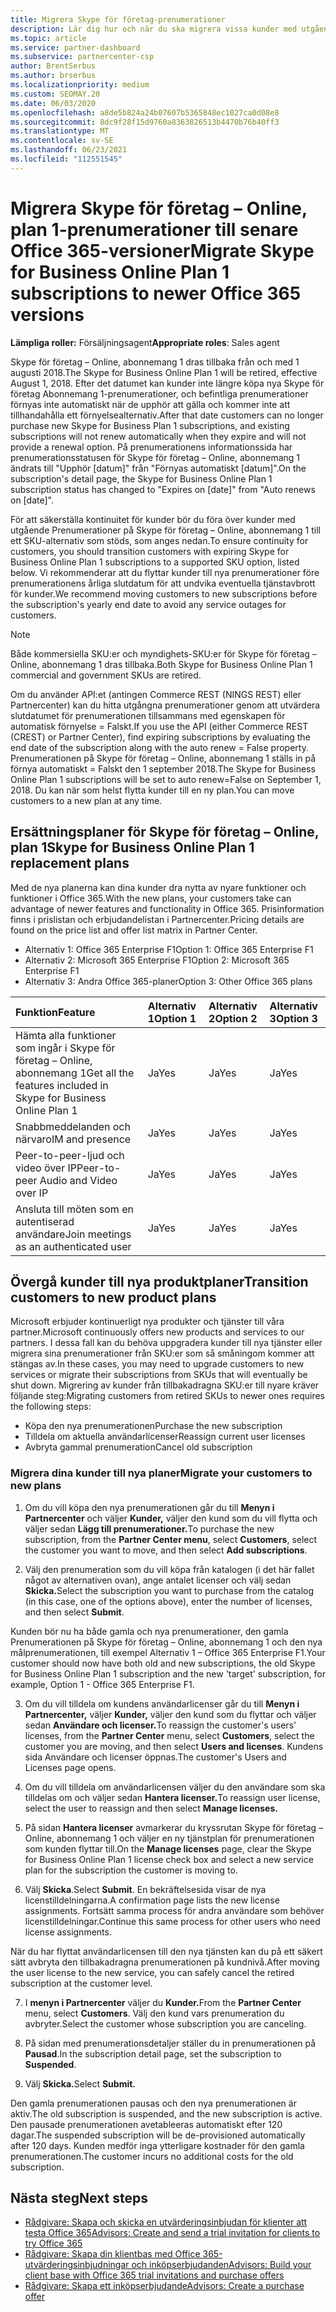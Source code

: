 ```yaml
---
title: Migrera Skype för företag-prenumerationer
description: Lär dig hur och när du ska migrera vissa kunder med utgående Skype för företag – Online, abonnemang 1 till nya Office 365-versioner.
ms.topic: article
ms.service: partner-dashboard
ms.subservice: partnercenter-csp
author: BrentSerbus
ms.author: brserbus
ms.localizationpriority: medium
ms.custom: SEOMAY.20
ms.date: 06/03/2020
ms.openlocfilehash: a8de5b824a24b07607b5365848ec1027ca0d08e8
ms.sourcegitcommit: 8dc9f28f15d9760a8363826513b4470b76b40ff3
ms.translationtype: MT
ms.contentlocale: sv-SE
ms.lasthandoff: 06/23/2021
ms.locfileid: "112551545"
---
```

# <a name="migrate-skype-for-business-online-plan-1-subscriptions-to-newer-office-365-versions"></a><span data-ttu-id="54899-103">Migrera Skype för företag – Online, plan 1-prenumerationer till senare Office 365-versioner</span><span class="sxs-lookup"><span data-stu-id="54899-103">Migrate Skype for Business Online Plan 1 subscriptions to newer Office 365 versions</span></span>

<span data-ttu-id="54899-104">**Lämpliga roller:** Försäljningsagent</span><span class="sxs-lookup"><span data-stu-id="54899-104">**Appropriate roles**: Sales agent</span></span>

<span data-ttu-id="54899-105">Skype för företag – Online, abonnemang 1 dras tillbaka från och med 1 augusti 2018.</span><span class="sxs-lookup"><span data-stu-id="54899-105">The Skype for Business Online Plan 1 will be retired, effective August 1, 2018.</span></span> <span data-ttu-id="54899-106">Efter det datumet kan kunder inte längre köpa nya Skype för företag Abonnemang 1-prenumerationer, och befintliga prenumerationer förnyas inte automatiskt när de upphör att gälla och kommer inte att tillhandahålla ett förnyelsealternativ.</span><span class="sxs-lookup"><span data-stu-id="54899-106">After that date customers can no longer purchase new Skype for Business Plan 1 subscriptions, and existing subscriptions will not renew automatically when they expire and will not provide a renewal option.</span></span> <span data-ttu-id="54899-107">På prenumerationens informationssida har prenumerationsstatusen för Skype för företag – Online, abonnemang 1 ändrats till "Upphör [datum]" från "Förnyas automatiskt [datum]".</span><span class="sxs-lookup"><span data-stu-id="54899-107">On the subscription's detail page, the Skype for Business Online Plan 1 subscription status has changed to "Expires on [date]" from "Auto renews on [date]".</span></span>  

<span data-ttu-id="54899-108">För att säkerställa kontinuitet för kunder bör du föra över kunder med utgående Prenumerationer på Skype för företag – Online, abonnemang 1 till ett SKU-alternativ som stöds, som anges nedan.</span><span class="sxs-lookup"><span data-stu-id="54899-108">To ensure continuity for customers, you should transition customers with expiring Skype for Business Online Plan 1 subscriptions to a supported SKU option, listed below.</span></span> <span data-ttu-id="54899-109">Vi rekommenderar att du flyttar kunder till nya prenumerationer före prenumerationens årliga slutdatum för att undvika eventuella tjänstavbrott för kunder.</span><span class="sxs-lookup"><span data-stu-id="54899-109">We recommend moving customers to new subscriptions before the subscription's yearly end date to avoid any service outages for customers.</span></span> 

>[!NOTE]
><span data-ttu-id="54899-110">Både kommersiella SKU:er och myndighets-SKU:er för Skype för företag – Online, abonnemang 1 dras tillbaka.</span><span class="sxs-lookup"><span data-stu-id="54899-110">Both Skype for Business Online Plan 1 commercial and government SKUs are retired.</span></span>

<span data-ttu-id="54899-111">Om du använder API:et (antingen Commerce REST (NINGS REST) eller Partnercenter) kan du hitta utgångna prenumerationer genom att utvärdera slutdatumet för prenumerationen tillsammans med egenskapen för automatisk förnyelse = Falskt.</span><span class="sxs-lookup"><span data-stu-id="54899-111">If you use the API (either Commerce REST (CREST) or Partner Center), find expiring subscriptions by evaluating the end date of the subscription along with the auto renew = False property.</span></span> <span data-ttu-id="54899-112">Prenumerationen på Skype för företag – Online, abonnemang 1 ställs in på förnya automatiskt = Falskt den 1 september 2018.</span><span class="sxs-lookup"><span data-stu-id="54899-112">The Skype for Business Online Plan 1 subscriptions will be set to auto renew=False on September 1, 2018.</span></span> <span data-ttu-id="54899-113">Du kan när som helst flytta kunder till en ny plan.</span><span class="sxs-lookup"><span data-stu-id="54899-113">You can move customers to a new plan at any time.</span></span> 

## <a name="skype-for-business-online-plan-1-replacement-plans"></a><span data-ttu-id="54899-114">Ersättningsplaner för Skype för företag – Online, plan 1</span><span class="sxs-lookup"><span data-stu-id="54899-114">Skype for Business Online Plan 1 replacement plans</span></span>

<span data-ttu-id="54899-115">Med de nya planerna kan dina kunder dra nytta av nyare funktioner och funktioner i Office 365.</span><span class="sxs-lookup"><span data-stu-id="54899-115">With the new plans, your customers take can advantage of newer features and functionality in Office 365.</span></span> <span data-ttu-id="54899-116">Prisinformation finns i prislistan och erbjudandelistan i Partnercenter.</span><span class="sxs-lookup"><span data-stu-id="54899-116">Pricing details are found on the price list and offer list matrix in Partner Center.</span></span> 

- <span data-ttu-id="54899-117">Alternativ 1: Office 365 Enterprise F1</span><span class="sxs-lookup"><span data-stu-id="54899-117">Option 1: Office 365 Enterprise F1</span></span>
- <span data-ttu-id="54899-118">Alternativ 2: Microsoft 365 Enterprise F1</span><span class="sxs-lookup"><span data-stu-id="54899-118">Option 2: Microsoft 365 Enterprise F1</span></span>
- <span data-ttu-id="54899-119">Alternativ 3: Andra Office 365-planer</span><span class="sxs-lookup"><span data-stu-id="54899-119">Option 3: Other Office 365 plans</span></span>

|<span data-ttu-id="54899-120">**Funktion**</span><span class="sxs-lookup"><span data-stu-id="54899-120">**Feature**</span></span>    |<span data-ttu-id="54899-121">**Alternativ 1**</span><span class="sxs-lookup"><span data-stu-id="54899-121">**Option 1**</span></span>   |<span data-ttu-id="54899-122">**Alternativ 2**</span><span class="sxs-lookup"><span data-stu-id="54899-122">**Option 2**</span></span>   |<span data-ttu-id="54899-123">**Alternativ 3**</span><span class="sxs-lookup"><span data-stu-id="54899-123">**Option 3**</span></span>   |
|:-----------------|:-----------------|:-------------|:------------|
|<span data-ttu-id="54899-124">Hämta alla funktioner som ingår i Skype för företag – Online, abonnemang 1</span><span class="sxs-lookup"><span data-stu-id="54899-124">Get all the features included in Skype for Business Online Plan 1</span></span>|<span data-ttu-id="54899-125">Ja</span><span class="sxs-lookup"><span data-stu-id="54899-125">Yes</span></span>   |<span data-ttu-id="54899-126">Ja</span><span class="sxs-lookup"><span data-stu-id="54899-126">Yes</span></span>   |<span data-ttu-id="54899-127">Ja</span><span class="sxs-lookup"><span data-stu-id="54899-127">Yes</span></span>   |
|<span data-ttu-id="54899-128">Snabbmeddelanden och närvaro</span><span class="sxs-lookup"><span data-stu-id="54899-128">IM and presence</span></span> |<span data-ttu-id="54899-129">Ja</span><span class="sxs-lookup"><span data-stu-id="54899-129">Yes</span></span>   |<span data-ttu-id="54899-130">Ja</span><span class="sxs-lookup"><span data-stu-id="54899-130">Yes</span></span>   |<span data-ttu-id="54899-131">Ja</span><span class="sxs-lookup"><span data-stu-id="54899-131">Yes</span></span>   |
|<span data-ttu-id="54899-132">Peer-to-peer-ljud och video över IP</span><span class="sxs-lookup"><span data-stu-id="54899-132">Peer-to-peer Audio and Video over IP</span></span>|<span data-ttu-id="54899-133">Ja</span><span class="sxs-lookup"><span data-stu-id="54899-133">Yes</span></span>   |<span data-ttu-id="54899-134">Ja</span><span class="sxs-lookup"><span data-stu-id="54899-134">Yes</span></span>   |<span data-ttu-id="54899-135">Ja</span><span class="sxs-lookup"><span data-stu-id="54899-135">Yes</span></span>   
|<span data-ttu-id="54899-136">Ansluta till möten som en autentiserad användare</span><span class="sxs-lookup"><span data-stu-id="54899-136">Join meetings as an authenticated user</span></span>| <span data-ttu-id="54899-137">Ja</span><span class="sxs-lookup"><span data-stu-id="54899-137">Yes</span></span>   |<span data-ttu-id="54899-138">Ja</span><span class="sxs-lookup"><span data-stu-id="54899-138">Yes</span></span>   |<span data-ttu-id="54899-139">Ja</span><span class="sxs-lookup"><span data-stu-id="54899-139">Yes</span></span>   |

## <a name="transition-customers-to-new-product-plans"></a><span data-ttu-id="54899-140">Övergå kunder till nya produktplaner</span><span class="sxs-lookup"><span data-stu-id="54899-140">Transition customers to new product plans</span></span>

<span data-ttu-id="54899-141">Microsoft erbjuder kontinuerligt nya produkter och tjänster till våra partner.</span><span class="sxs-lookup"><span data-stu-id="54899-141">Microsoft continuously offers new products and services to our partners.</span></span> <span data-ttu-id="54899-142">I dessa fall kan du behöva uppgradera kunder till nya tjänster eller migrera sina prenumerationer från SKU:er som så småningom kommer att stängas av.</span><span class="sxs-lookup"><span data-stu-id="54899-142">In these cases, you may need to upgrade customers to new services or migrate their subscriptions from SKUs that will eventually be shut down.</span></span> <span data-ttu-id="54899-143">Migrering av kunder från tillbakadragna SKU:er till nyare kräver följande steg:</span><span class="sxs-lookup"><span data-stu-id="54899-143">Migrating customers from retired SKUs to newer ones requires the following steps:</span></span>

- <span data-ttu-id="54899-144">Köpa den nya prenumerationen</span><span class="sxs-lookup"><span data-stu-id="54899-144">Purchase the new subscription</span></span>
- <span data-ttu-id="54899-145">Tilldela om aktuella användarlicenser</span><span class="sxs-lookup"><span data-stu-id="54899-145">Reassign current user licenses</span></span>
- <span data-ttu-id="54899-146">Avbryta gammal prenumeration</span><span class="sxs-lookup"><span data-stu-id="54899-146">Cancel old subscription</span></span>

### <a name="migrate-your-customers-to-new-plans"></a><span data-ttu-id="54899-147">Migrera dina kunder till nya planer</span><span class="sxs-lookup"><span data-stu-id="54899-147">Migrate your customers to new plans</span></span>

1. <span data-ttu-id="54899-148">Om du vill köpa den nya prenumerationen går du till **Menyn i Partnercenter** och väljer **Kunder,** väljer den kund som du vill flytta och väljer sedan **Lägg till prenumerationer.**</span><span class="sxs-lookup"><span data-stu-id="54899-148">To purchase the new subscription, from the **Partner Center menu**, select **Customers**, select the customer you want to move, and then select **Add subscriptions**.</span></span>

2. <span data-ttu-id="54899-149">Välj den prenumeration som du vill köpa från katalogen (i det här fallet något av alternativen ovan), ange antalet licenser och välj sedan **Skicka.**</span><span class="sxs-lookup"><span data-stu-id="54899-149">Select the subscription you want to purchase from the catalog (in this case, one of the options above), enter the number of licenses, and then select **Submit**.</span></span> 

<span data-ttu-id="54899-150">Kunden bör nu ha både gamla och nya prenumerationer, den gamla Prenumerationen på Skype för företag – Online, abonnemang 1 och den nya målprenumerationen, till exempel Alternativ 1 – Office 365 Enterprise F1.</span><span class="sxs-lookup"><span data-stu-id="54899-150">Your customer should now have both old and new subscriptions, the old Skype for Business Online Plan 1  subscription and the new 'target' subscription, for example, Option 1 - Office 365 Enterprise F1.</span></span>

3. <span data-ttu-id="54899-151">Om du vill tilldela om kundens användarlicenser går du till **Menyn i Partnercenter,** väljer **Kunder,** väljer den kund som du flyttar och väljer sedan **Användare och licenser.**</span><span class="sxs-lookup"><span data-stu-id="54899-151">To reassign the customer's users' licenses, from the **Partner Center** menu, select **Customers**, select the customer you are moving, and then select **Users and licenses**.</span></span> <span data-ttu-id="54899-152">Kundens sida Användare och licenser öppnas.</span><span class="sxs-lookup"><span data-stu-id="54899-152">The customer's Users and Licenses page opens.</span></span>

4. <span data-ttu-id="54899-153">Om du vill tilldela om användarlicensen väljer du den användare som ska tilldelas om och väljer sedan **Hantera licenser.**</span><span class="sxs-lookup"><span data-stu-id="54899-153">To reassign user license, select the user to reassign and then select **Manage licenses.**</span></span>

5. <span data-ttu-id="54899-154">På sidan **Hantera licenser** avmarkerar du kryssrutan Skype för företag – Online, abonnemang 1 och väljer en ny tjänstplan för prenumerationen som kunden flyttar till.</span><span class="sxs-lookup"><span data-stu-id="54899-154">On the **Manage licenses** page, clear the Skype for Business Online Plan 1 license check box and select a new service plan for the subscription the customer is moving to.</span></span>

6. <span data-ttu-id="54899-155">Välj **Skicka**.</span><span class="sxs-lookup"><span data-stu-id="54899-155">Select **Submit**.</span></span> <span data-ttu-id="54899-156">En bekräftelsesida visar de nya licenstilldelningarna.</span><span class="sxs-lookup"><span data-stu-id="54899-156">A confirmation page lists the new license assignments.</span></span> <span data-ttu-id="54899-157">Fortsätt samma process för andra användare som behöver licenstilldelningar.</span><span class="sxs-lookup"><span data-stu-id="54899-157">Continue this same process for other users who need license assignments.</span></span>

<span data-ttu-id="54899-158">När du har flyttat användarlicensen till den nya tjänsten kan du på ett säkert sätt avbryta den tillbakadragna prenumerationen på kundnivå.</span><span class="sxs-lookup"><span data-stu-id="54899-158">After moving the user license to the new service, you can safely cancel the retired subscription at the customer level.</span></span>

7. <span data-ttu-id="54899-159">I **menyn i Partnercenter** väljer du **Kunder.**</span><span class="sxs-lookup"><span data-stu-id="54899-159">From the **Partner Center** menu, select **Customers**.</span></span> <span data-ttu-id="54899-160">Välj den kund vars prenumeration du avbryter.</span><span class="sxs-lookup"><span data-stu-id="54899-160">Select the customer whose subscription you are canceling.</span></span>

8. <span data-ttu-id="54899-161">På sidan med prenumerationsdetaljer ställer du in prenumerationen på **Pausad**.</span><span class="sxs-lookup"><span data-stu-id="54899-161">In the subscription detail page, set the subscription to **Suspended**.</span></span>

9. <span data-ttu-id="54899-162">Välj **Skicka.**</span><span class="sxs-lookup"><span data-stu-id="54899-162">Select **Submit.**</span></span>

<span data-ttu-id="54899-163">Den gamla prenumerationen pausas och den nya prenumerationen är aktiv.</span><span class="sxs-lookup"><span data-stu-id="54899-163">The old subscription is suspended, and the new subscription is active.</span></span> <span data-ttu-id="54899-164">Den pausade prenumerationen avetableeras automatiskt efter 120 dagar.</span><span class="sxs-lookup"><span data-stu-id="54899-164">The suspended subscription will be de-provisioned automatically after 120 days.</span></span> <span data-ttu-id="54899-165">Kunden medför inga ytterligare kostnader för den gamla prenumerationen.</span><span class="sxs-lookup"><span data-stu-id="54899-165">The customer incurs no additional costs for the old subscription.</span></span>

## <a name="next-steps"></a><span data-ttu-id="54899-166">Nästa steg</span><span class="sxs-lookup"><span data-stu-id="54899-166">Next steps</span></span>

- [<span data-ttu-id="54899-167">Rådgivare: Skapa och skicka en utvärderingsinbjudan för klienter att testa Office 365</span><span class="sxs-lookup"><span data-stu-id="54899-167">Advisors: Create and send a trial invitation for clients to try Office 365</span></span>](advisors-create-a-trial-invitation.md)
- [<span data-ttu-id="54899-168">Rådgivare: Skapa din klientbas med Office 365-utvärderingsinbjudningar och inköpserbjudanden</span><span class="sxs-lookup"><span data-stu-id="54899-168">Advisors: Build your client base with Office 365 trial invitations and purchase offers</span></span>](advisors-build-your-business.md)
- [<span data-ttu-id="54899-169">Rådgivare: Skapa ett inköpserbjudande</span><span class="sxs-lookup"><span data-stu-id="54899-169">Advisors: Create a purchase offer</span></span>](advisor-create-a-purchase-offer.md)
